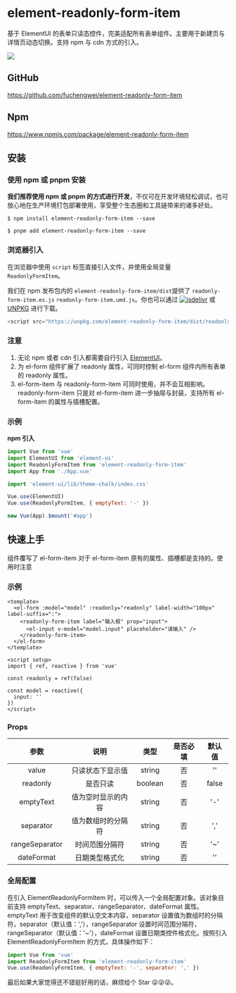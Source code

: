 # element-readonly-form-item

基于 ElementUI 的表单只读态控件，完美适配所有表单组件。主要用于新建页与详情页动态切换。支持 npm 与 cdn 方式的引入。

![](https://pic.imgdb.cn/item/648f01281ddac507ccef7d60.gif)

## GitHub

https://github.com/fuchengwei/element-readonly-form-item

## Npm

https://www.npmjs.com/package/element-readonly-form-item

## 安装

### 使用 npm 或 pnpm 安装

**我们推荐使用 npm 或 pnpm 的方式进行开发**，不仅可在开发环境轻松调试，也可放心地在生产环境打包部署使用，享受整个生态圈和工具链带来的诸多好处。

```shell
$ npm install element-readonly-form-item --save
```

```shell
$ pnpm add element-readonly-form-item --save
```

### 浏览器引入

在浏览器中使用 `script` 标签直接引入文件，并使用全局变量 `ReadonlyFormItem`。

我们在 npm 发布包内的 `element-readonly-form-item/dist`提供了 `readonly-form-item.es.js` `readonly-form-item.umd.js`。你也可以通过 [![jsdelivr](https://data.jsdelivr.com/v1/package/npm/element-readonly-form-item/badge)](https://www.jsdelivr.com/package/npm/element-readonly-form-item) 或 [UNPKG](https://unpkg.com/element-readonly-form-item/dist/) 进行下载。

```javascript
<script src="https://unpkg.com/element-readonly-form-item/dist/readonly-form-item.umd.js"></script>
```

### 注意

1. 无论 npm 或者 cdn 引入都需要自行引入 [ElementUI](https://element.eleme.cn/)。
2. 为 el-form 组件扩展了 readonly 属性，可同时控制 el-form 组件内所有表单的 readonly 属性。
3. el-form-item 与 readonly-form-item 可同时使用，并不会互相影响。readonly-form-item 只是对 el-form-item 进一步抽屉与封装，支持所有 el-form-item 的属性与插槽配置。

### 示例

**npm 引入**

```javascript
import Vue from 'vue'
import ElementUI from 'element-ui'
import ReadonlyFormItem from 'element-readonly-form-item'
import App from './App.vue'

import 'element-ui/lib/theme-chalk/index.css'

Vue.use(ElementUI)
Vue.use(ReadonlyFormItem, { emptyText: '-' })

new Vue(App).$mount('#app')
```

## 快速上手

组件覆写了 el-form-item 对于 el-form-item 原有的属性、插槽都是支持的。使用时注意

### 示例

```vue
<template>
  <el-form :model="model" :readonly="readonly" label-width="100px" label-suffix=":">
    <readonly-form-item label="输入框" prop="input">
      <el-input v-model="model.input" placeholder="请输入" />
    </readonly-form-item>
  </el-form>
</template>

<script setup>
import { ref, reactive } from 'vue'

const readonly = ref(false)

const model = reactive({
  input: ''
})
</script>
```

### Props

|      参数      |        说明        |  类型   | 是否必填 | 默认值 |
| :------------: | :----------------: | :-----: | :------: | :----: |
|     value      |  只读状态下显示值  | string  |    否    |   ''   |
|    readonly    |      是否只读      | boolean |    否    | false  |
|   emptyText    | 值为空时显示的内容 | string  |    否    |  '-'   |
|   separator    | 值为数组时的分隔符 | string  |    否    |  ','   |
| rangeSeparator |   时间范围分隔符   | string  |    否    |  '~'   |
|   dateFormat   |   日期类型格式化   | string  |    否    |   ''   |

### 全局配置

在引入 ElementReadonlyFormItem 时，可以传入一个全局配置对象。该对象目前支持 emptyText、separator、rangeSeparator、dateFormat 属性。emptyText 用于改变组件的默认空文本内容，separator 设置值为数组时的分隔符，separator（默认值：','），rangeSeparator 设置时间范围分隔符，rangeSeparator（默认值：'~'），dateFormat 设置日期类控件格式化。按照引入 ElementReadonlyFormItem 的方式，具体操作如下：

```javascript
import Vue from 'vue'
import ReadonlyFormItem from 'element-readonly-form-item'
Vue.use(ReadonlyFormItem, { emptyText: '-', separator: ',' })
```

最后如果大家觉得还不错挺好用的话，麻烦给个 Star 😜😜😜。
